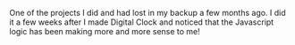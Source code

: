 One of the projects I did and had lost in my backup a few months ago. I did it a few weeks after I made Digital Clock and noticed that the Javascript logic has been making more and more sense to me!
